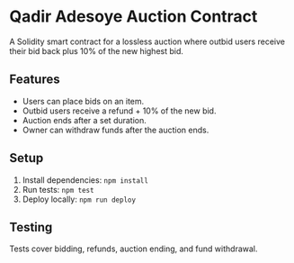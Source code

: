 # Qadir Adesoye Auction Contract

A Solidity smart contract for a lossless auction where outbid users receive their bid back plus 10% of the new highest bid.

## Features
- Users can place bids on an item.
- Outbid users receive a refund + 10% of the new bid.
- Auction ends after a set duration.
- Owner can withdraw funds after the auction ends.

## Setup
1. Install dependencies: `npm install`
2. Run tests: `npm test`
3. Deploy locally: `npm run deploy`

## Testing
Tests cover bidding, refunds, auction ending, and fund withdrawal.